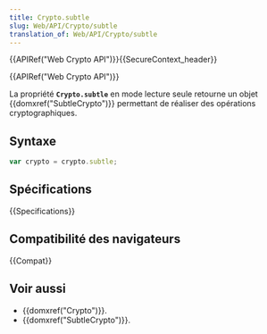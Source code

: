 ```yaml
---
title: Crypto.subtle
slug: Web/API/Crypto/subtle
translation_of: Web/API/Crypto/subtle
---
```


{{APIRef("Web Crypto API")}}{{SecureContext_header}}

{{APIRef("Web Crypto API")}}

La propriété **`Crypto.subtle`** en mode lecture seule retourne un objet {{domxref("SubtleCrypto")}} permettant de réaliser des opérations cryptographiques.

## Syntaxe

```js
var crypto = crypto.subtle;
```

## Spécifications

{{Specifications}}

## Compatibilité des navigateurs

{{Compat}}

## Voir aussi

- {{domxref("Crypto")}}.
- {{domxref("SubtleCrypto")}}.

